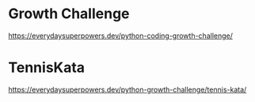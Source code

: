 # Growth Challenge
https://everydaysuperpowers.dev/python-coding-growth-challenge/

# TennisKata
https://everydaysuperpowers.dev/python-growth-challenge/tennis-kata/